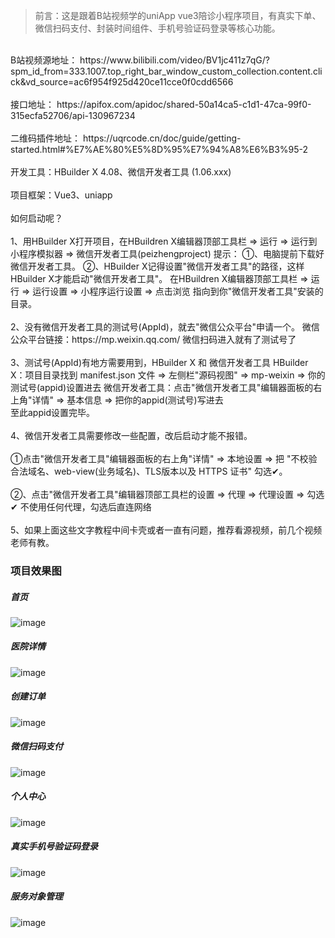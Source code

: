 >前言：这是跟着B站视频学的uniApp vue3陪诊小程序项目，有真实下单、微信扫码支付、封装时间组件、手机号验证码登录等核心功能。
<br>
B站视频源地址：
https://www.bilibili.com/video/BV1jc411z7qG/?spm_id_from=333.1007.top_right_bar_window_custom_collection.content.click&vd_source=ac6f954f925d420ce11cce0f0cdd6566
<br>
<br>
接口地址：
https://apifox.com/apidoc/shared-50a14ca5-c1d1-47ca-99f0-315ecfa52706/api-130967234
<br>
<br>
二维码插件地址：
https://uqrcode.cn/doc/guide/getting-started.html#%E7%AE%80%E5%8D%95%E7%94%A8%E6%B3%95-2
<br>
<br>
开发工具：HBuilder X 4.08、微信开发者工具 (1.06.xxx)
<br>
<br>
项目框架：Vue3、uniapp
<br>
<br>
如何启动呢？
<br>
<br>
1、用HBuilder X打开项目，在HBuildren X编辑器顶部工具栏 => 运行 => 运行到小程序模拟器 => 微信开发者工具(peizhengproject)
提示：
①、电脑提前下载好微信开发者工具。
②、HBuilder X记得设置"微信开发者工具"的路径，这样HBuilder X才能启动"微信开发者工具"。
在HBuildren X编辑器顶部工具栏 => 运行 => 运行设置 => 小程序运行设置 => 点击浏览 指向到你"微信开发者工具"安装的目录。
<br>
<br>
2、没有微信开发者工具的测试号(AppId)，就去"微信公众平台"申请一个。
微信公众平台链接：https://mp.weixin.qq.com/     微信扫码进入就有了测试号了
<br>
<br>
3、测试号(AppId)有地方需要用到，HBuilder X 和 微信开发者工具
HBuilder X：项目目录找到 manifest.json 文件 => 左侧栏"源码视图" => mp-weixin => 你的测试号(appid)设置进去
微信开发者工具：点击"微信开发者工具"编辑器面板的右上角"详情" => 基本信息 => 把你的appid(测试号)写进去
<br>
至此appid设置完毕。
<br>
<br>
4、微信开发者工具需要修改一些配置，改后启动才能不报错。
<br>
<br>
①点击"微信开发者工具"编辑器面板的右上角"详情" => 本地设置 => 把 "不校验合法域名、web-view(业务域名)、TLS版本以及 HTTPS 证书"  勾选✔。
<br>
<br>
②、点击"微信开发者工具"编辑器顶部工具栏的设置 => 代理 => 代理设置 => 勾选✔ 不使用任何代理，勾选后直连网络
<br>
<br>
5、如果上面这些文字教程中间卡壳或者一直有问题，推荐看源视频，前几个视频老师有教。

### 项目效果图
##### 首页
![image](https://github.com/HSg666/peizhengproject/blob/main/static/resource/reviewProject/%E9%A6%96%E9%A1%B5.jpg)

##### 医院详情
![image](https://github.com/HSg666/peizhengproject/blob/main/static/resource/reviewProject/%E5%8C%BB%E9%99%A2%E8%AF%A6%E6%83%85.jpg)

##### 创建订单
![image](https://github.com/HSg666/peizhengproject/blob/main/static/resource/reviewProject/%E5%88%9B%E5%BB%BA%E8%AE%A2%E5%8D%95.png)

##### 微信扫码支付
![image](https://github.com/HSg666/peizhengproject/blob/main/static/resource/reviewProject/%E6%89%AB%E7%A0%81%E6%94%AF%E4%BB%98.png)

##### 个人中心
![image](https://github.com/HSg666/peizhengproject/blob/main/static/resource/reviewProject/%E4%B8%AA%E4%BA%BA%E4%B8%AD%E5%BF%83.png)

##### 真实手机号验证码登录
![image](https://github.com/HSg666/peizhengproject/blob/main/static/resource/reviewProject/%E6%9C%8D%E5%8A%A1%E5%AF%B9%E8%B1%A1%E7%AE%A1%E7%90%86.png)

##### 服务对象管理
![image](https://github.com/HSg666/peizhengproject/blob/main/static/resource/reviewProject/%E6%9C%8D%E5%8A%A1%E5%AF%B9%E8%B1%A1%E7%AE%A1%E7%90%86.png)

